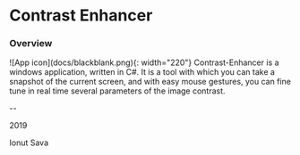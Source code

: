 # Contrast Enhancer

### **Overview**

<div>
![App icon](docs/blackblank.png){: width="220"}
Contrast-Enhancer is a windows application, written in C#. It is a tool with which you can take a snapshot of the current screen, and with easy mouse gestures, you can fine tune in real time several parameters of the image contrast.
</div>

--

2019

Ionut Sava
